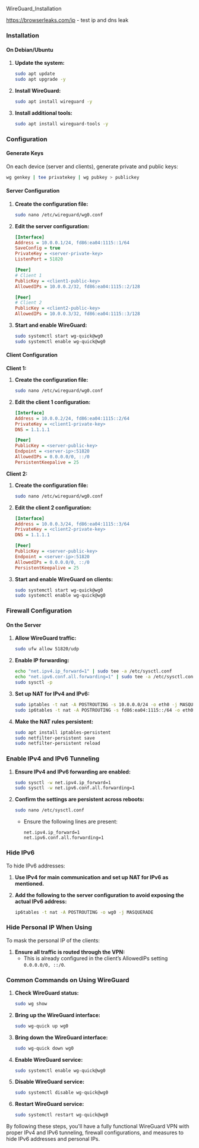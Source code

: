 WireGuard_Installation

https://browserleaks.com/ip - test ip and dns leak

### Installation

#### On Debian/Ubuntu

1. **Update the system:**
   ```bash
   sudo apt update
   sudo apt upgrade -y
   ```

2. **Install WireGuard:**
   ```bash
   sudo apt install wireguard -y
   ```

3. **Install additional tools:**
   ```bash
   sudo apt install wireguard-tools -y
   ```

### Configuration

#### Generate Keys

On each device (server and clients), generate private and public keys:

```bash
wg genkey | tee privatekey | wg pubkey > publickey
```

#### Server Configuration

1. **Create the configuration file:**
   ```bash
   sudo nano /etc/wireguard/wg0.conf
   ```

2. **Edit the server configuration:**

   ```ini
   [Interface]
   Address = 10.0.0.1/24, fd86:ea04:1115::1/64
   SaveConfig = true
   PrivateKey = <server-private-key>
   ListenPort = 51820
   
   [Peer]
   # Client 1
   PublicKey = <client1-public-key>
   AllowedIPs = 10.0.0.2/32, fd86:ea04:1115::2/128
   
   [Peer]
   # Client 2
   PublicKey = <client2-public-key>
   AllowedIPs = 10.0.0.3/32, fd86:ea04:1115::3/128
   ```

3. **Start and enable WireGuard:**
   ```bash
   sudo systemctl start wg-quick@wg0
   sudo systemctl enable wg-quick@wg0
   ```

#### Client Configuration

**Client 1:**

1. **Create the configuration file:**
   ```bash
   sudo nano /etc/wireguard/wg0.conf
   ```

2. **Edit the client 1 configuration:**

   ```ini
   [Interface]
   Address = 10.0.0.2/24, fd86:ea04:1115::2/64
   PrivateKey = <client1-private-key>
   DNS = 1.1.1.1

   [Peer]
   PublicKey = <server-public-key>
   Endpoint = <server-ip>:51820
   AllowedIPs = 0.0.0.0/0, ::/0
   PersistentKeepalive = 25
   ```

**Client 2:**

1. **Create the configuration file:**
   ```bash
   sudo nano /etc/wireguard/wg0.conf
   ```

2. **Edit the client 2 configuration:**

   ```ini
   [Interface]
   Address = 10.0.0.3/24, fd86:ea04:1115::3/64
   PrivateKey = <client2-private-key>
   DNS = 1.1.1.1

   [Peer]
   PublicKey = <server-public-key>
   Endpoint = <server-ip>:51820
   AllowedIPs = 0.0.0.0/0, ::/0
   PersistentKeepalive = 25
   ```

3. **Start and enable WireGuard on clients:**
   ```bash
   sudo systemctl start wg-quick@wg0
   sudo systemctl enable wg-quick@wg0
   ```

### Firewall Configuration

#### On the Server

1. **Allow WireGuard traffic:**
   ```bash
   sudo ufw allow 51820/udp
   ```

2. **Enable IP forwarding:**
   ```bash
   echo "net.ipv4.ip_forward=1" | sudo tee -a /etc/sysctl.conf
   echo "net.ipv6.conf.all.forwarding=1" | sudo tee -a /etc/sysctl.conf
   sudo sysctl -p
   ```

3. **Set up NAT for IPv4 and IPv6:**
   ```bash
   sudo iptables -t nat -A POSTROUTING -s 10.0.0.0/24 -o eth0 -j MASQUERADE
   sudo ip6tables -t nat -A POSTROUTING -s fd86:ea04:1115::/64 -o eth0 -j MASQUERADE
   ```

4. **Make the NAT rules persistent:**
   ```bash
   sudo apt install iptables-persistent
   sudo netfilter-persistent save
   sudo netfilter-persistent reload
   ```

### Enable IPv4 and IPv6 Tunneling

1. **Ensure IPv4 and IPv6 forwarding are enabled:**
   ```bash
   sudo sysctl -w net.ipv4.ip_forward=1
   sudo sysctl -w net.ipv6.conf.all.forwarding=1
   ```

2. **Confirm the settings are persistent across reboots:**
   ```bash
   sudo nano /etc/sysctl.conf
   ```
   - Ensure the following lines are present:
     ```
     net.ipv4.ip_forward=1
     net.ipv6.conf.all.forwarding=1
     ```

### Hide IPv6

To hide IPv6 addresses:

1. **Use IPv4 for main communication and set up NAT for IPv6 as mentioned.**

2. **Add the following to the server configuration to avoid exposing the actual IPv6 address:**
   ```bash
   ip6tables -t nat -A POSTROUTING -o wg0 -j MASQUERADE
   ```

### Hide Personal IP When Using

To mask the personal IP of the clients:

1. **Ensure all traffic is routed through the VPN:**
   - This is already configured in the client’s AllowedIPs setting `0.0.0.0/0, ::/0`.

### Common Commands on Using WireGuard

1. **Check WireGuard status:**
   ```bash
   sudo wg show
   ```

2. **Bring up the WireGuard interface:**
   ```bash
   sudo wg-quick up wg0
   ```

3. **Bring down the WireGuard interface:**
   ```bash
   sudo wg-quick down wg0
   ```

4. **Enable WireGuard service:**
   ```bash
   sudo systemctl enable wg-quick@wg0
   ```

5. **Disable WireGuard service:**
   ```bash
   sudo systemctl disable wg-quick@wg0
   ```

6. **Restart WireGuard service:**
   ```bash
   sudo systemctl restart wg-quick@wg0
   ```

By following these steps, you'll have a fully functional WireGuard VPN with proper IPv4 and IPv6 tunneling, firewall configurations, and measures to hide IPv6 addresses and personal IPs.
